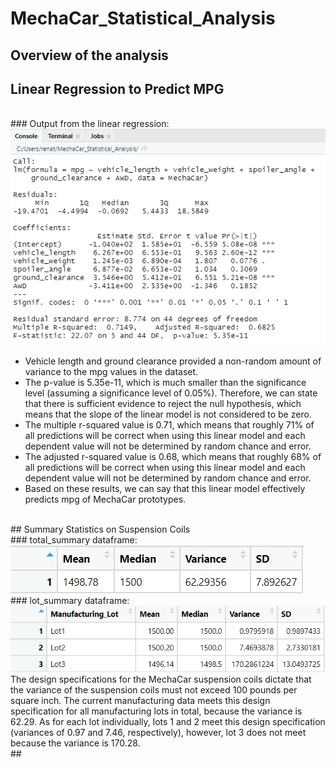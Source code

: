 # MechaCar_Statistical_Analysis

## Overview of the analysis



## Linear Regression to Predict MPG
<br>
### Output from the linear regression:
<img src="Images/linear_regression.PNG" alt="Screenshot of the output from the linear regression">
<ul>
<li>Vehicle length and ground clearance provided a non-random amount of variance to the mpg values in the dataset.
<br>
<li>The p-value is 5.35e-11, which is much smaller than the significance level (assuming a significance level of 0.05%). Therefore, we can state that there is sufficient evidence to reject the null hypothesis, which means that the slope of the linear model is not considered to be zero.
<br>
<li>The multiple r-squared value is 0.71, which means that roughly 71% of all predictions will be correct when using this linear model and each dependent value will not be determined by random chance and error.
<br>
<li>The adjusted r-squared value is 0.68, which means that roughly 68% of all predictions will be correct when using this linear model and each dependent value will not be determined by random chance and error.
<br>
<li>Based on these results, we can say that this linear model effectively predicts mpg of MechaCar prototypes. 
</ul>
<br>
## Summary Statistics on Suspension Coils
<br>
### total_summary dataframe:
<img src="Images/total_summary.PNG" alt="Screenshot of total_summary dataframe">
<br>
### lot_summary dataframe:
<img src="Images/lot_summary.PNG" alt="Screenshot of lot_summary dataframe">
<br>
The design specifications for the MechaCar suspension coils dictate that the variance of the suspension coils must not exceed 100 pounds per square inch. The current manufacturing data meets this design specification for all manufacturing lots in total, because the variance is 62.29. As for each lot individually, lots 1 and 2 meet this design specification (variances of 0.97 and 7.46, respectively), however, lot 3 does not meet because the variance is 170.28.
<br>
## 
<br>